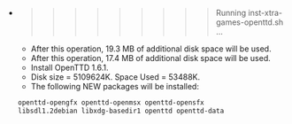 * >>>>>>>>> Running inst-xtra-games-openttd.sh ...
  * After this operation, 19.3 MB of additional disk space will be used.
  * After this operation, 17.4 MB of additional disk space will be used.
  * Install OpenTTD 1.6.1.
  * Disk size = 5109624K. Space Used = 53488K.
  * The following NEW packages will be installed:
  ```bash
  openttd-opengfx openttd-openmsx openttd-opensfx
  libsdl1.2debian libxdg-basedir1 openttd openttd-data
  ```
